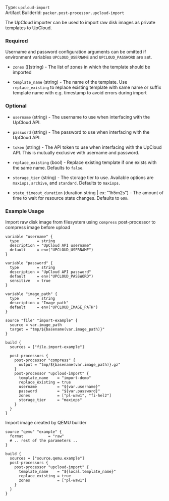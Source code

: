 
Type: `upcloud-import`  
Artifact BuilderId: `packer.post-processor.upcloud-import`

The UpCloud importer can be used to import raw disk images as private templates to UpCloud.

### Required
Username and password configuration arguments can be omitted if environment variables `UPCLOUD_USERNAME` and `UPCLOUD_PASSWORD` are set.

<!-- Code generated from the comments of the Config struct in post-processor/upcloud-import/config.go; DO NOT EDIT MANUALLY -->

- `zones` ([]string) - The list of zones in which the template should be imported

- `template_name` (string) - The name of the template. Use `replace_existing` to replace existing template
  with same name or suffix template name with e.g. timestamp to avoid errors during import

<!-- End of code generated from the comments of the Config struct in post-processor/upcloud-import/config.go; -->


### Optional

<!-- Code generated from the comments of the Config struct in post-processor/upcloud-import/config.go; DO NOT EDIT MANUALLY -->

- `username` (string) - The username to use when interfacing with the UpCloud API.

- `password` (string) - The password to use when interfacing with the UpCloud API.

- `token` (string) - The API token to use when interfacing with the UpCloud API. This is mutually exclusive with username and password.

- `replace_existing` (bool) - Replace existing template if one exists with the same name. Defaults to `false`.

- `storage_tier` (string) - The storage tier to use. Available options are `maxiops`, `archive`, and `standard`. Defaults to `maxiops`.

- `state_timeout_duration` (duration string | ex: "1h5m2s") - The amount of time to wait for resource state changes. Defaults to `60m`.

<!-- End of code generated from the comments of the Config struct in post-processor/upcloud-import/config.go; -->



### Example Usage

Import raw disk image from filesystem using `compress` post-processor to compress image before upload
```hcl
variable "username" {
  type        = string
  description = "UpCloud API username"
  default     = env("UPCLOUD_USERNAME")
}

variable "password" {
  type        = string
  description = "UpCloud API password"
  default     = env("UPCLOUD_PASSWORD")
  sensitive   = true
}

variable "image_path" {
  type        = string
  description = "Image path"
  default     = env("UPCLOUD_IMAGE_PATH")
}

source "file" "import-example" {
  source = var.image_path
  target = "tmp/${basename(var.image_path)}"
}

build {
  sources = ["file.import-example"]

  post-processors {
    post-processor "compress" {
      output = "tmp/${basename(var.image_path)}.gz"
    }
    post-processor "upcloud-import" {
      template_name    = "import-demo"
      replace_existing = true
      username         = "${var.username}"
      password         = "${var.password}"
      zones            = ["pl-waw1", "fi-hel2"]
      storage_tier     = "maxiops"
    }
  }
}

```

Import image created by QEMU builder
```hcl
source "qemu" "example" {
  format           = "raw"
  # .. rest of the parameters ..
}

build {
  sources = ["source.qemu.example"]
  post-processors {
    post-processor "upcloud-import" {
      template_name    = "${local.template_name}"
      replace_existing = true
      zones            = ["pl-waw1"]
    }
  }
}
```
